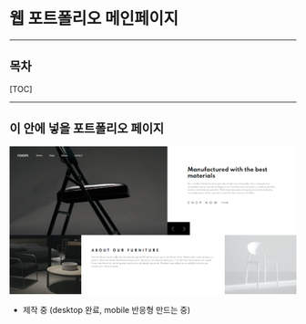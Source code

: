 # 웹 포트폴리오 메인페이지

---

## 목차

[TOC]



---

## 이 안에 넣을 포트폴리오 페이지

![이미지](.\screenshots\a.png)

- 제작 중 (desktop 완료, mobile 반응형 만드는 중)
